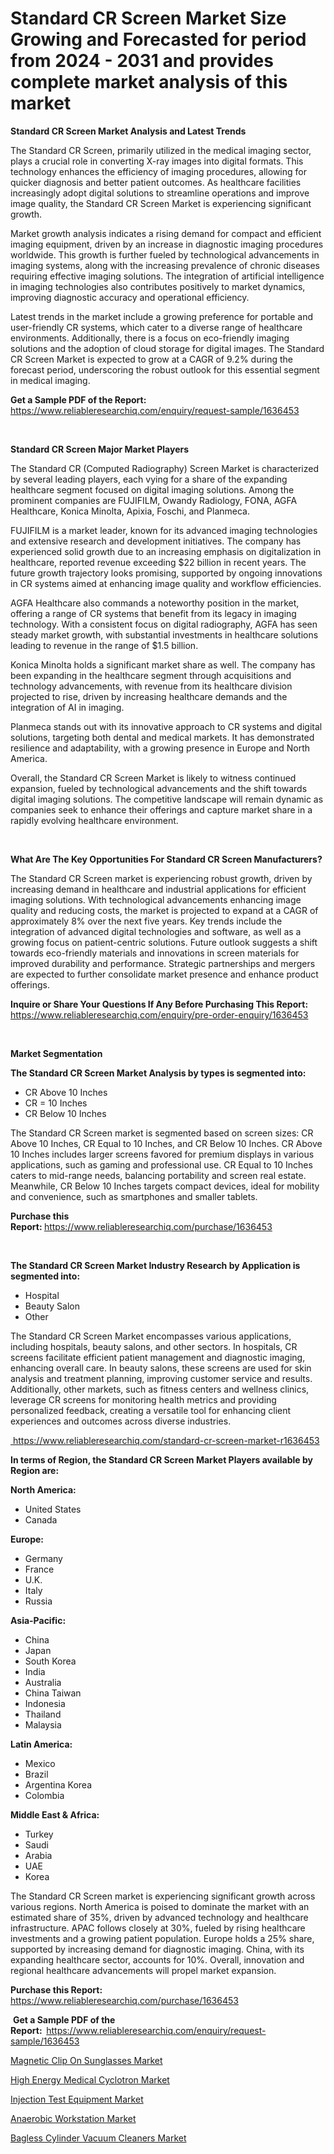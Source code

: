 <p><h1>Standard CR Screen Market Size Growing and Forecasted for period from 2024 - 2031 and provides complete market analysis of this market</h1></p><p><strong>Standard CR Screen Market Analysis and Latest Trends</strong></p>
<p><p>The Standard CR Screen, primarily utilized in the medical imaging sector, plays a crucial role in converting X-ray images into digital formats. This technology enhances the efficiency of imaging procedures, allowing for quicker diagnosis and better patient outcomes. As healthcare facilities increasingly adopt digital solutions to streamline operations and improve image quality, the Standard CR Screen Market is experiencing significant growth.</p><p>Market growth analysis indicates a rising demand for compact and efficient imaging equipment, driven by an increase in diagnostic imaging procedures worldwide. This growth is further fueled by technological advancements in imaging systems, along with the increasing prevalence of chronic diseases requiring effective imaging solutions. The integration of artificial intelligence in imaging technologies also contributes positively to market dynamics, improving diagnostic accuracy and operational efficiency.</p><p>Latest trends in the market include a growing preference for portable and user-friendly CR systems, which cater to a diverse range of healthcare environments. Additionally, there is a focus on eco-friendly imaging solutions and the adoption of cloud storage for digital images. The Standard CR Screen Market is expected to grow at a CAGR of 9.2% during the forecast period, underscoring the robust outlook for this essential segment in medical imaging.</p></p>
<p><strong>Get a Sample PDF of the Report:&nbsp;</strong> <a href="https://www.reliableresearchiq.com/enquiry/request-sample/1636453">https://www.reliableresearchiq.com/enquiry/request-sample/1636453</a></p>
<p>&nbsp;</p>
<p><strong>Standard CR Screen Major Market Players</strong></p>
<p><p>The Standard CR (Computed Radiography) Screen Market is characterized by several leading players, each vying for a share of the expanding healthcare segment focused on digital imaging solutions. Among the prominent companies are FUJIFILM, Owandy Radiology, FONA, AGFA Healthcare, Konica Minolta, Apixia, Foschi, and Planmeca.</p><p>FUJIFILM is a market leader, known for its advanced imaging technologies and extensive research and development initiatives. The company has experienced solid growth due to an increasing emphasis on digitalization in healthcare, reported revenue exceeding $22 billion in recent years. The future growth trajectory looks promising, supported by ongoing innovations in CR systems aimed at enhancing image quality and workflow efficiencies.</p><p>AGFA Healthcare also commands a noteworthy position in the market, offering a range of CR systems that benefit from its legacy in imaging technology. With a consistent focus on digital radiography, AGFA has seen steady market growth, with substantial investments in healthcare solutions leading to revenue in the range of $1.5 billion.</p><p>Konica Minolta holds a significant market share as well. The company has been expanding in the healthcare segment through acquisitions and technology advancements, with revenue from its healthcare division projected to rise, driven by increasing healthcare demands and the integration of AI in imaging.</p><p>Planmeca stands out with its innovative approach to CR systems and digital solutions, targeting both dental and medical markets. It has demonstrated resilience and adaptability, with a growing presence in Europe and North America.</p><p>Overall, the Standard CR Screen Market is likely to witness continued expansion, fueled by technological advancements and the shift towards digital imaging solutions. The competitive landscape will remain dynamic as companies seek to enhance their offerings and capture market share in a rapidly evolving healthcare environment.</p></p>
<p>&nbsp;</p>
<p><strong>What Are The Key Opportunities For Standard CR Screen Manufacturers?</strong></p>
<p><p>The Standard CR Screen market is experiencing robust growth, driven by increasing demand in healthcare and industrial applications for efficient imaging solutions. With technological advancements enhancing image quality and reducing costs, the market is projected to expand at a CAGR of approximately 8% over the next five years. Key trends include the integration of advanced digital technologies and software, as well as a growing focus on patient-centric solutions. Future outlook suggests a shift towards eco-friendly materials and innovations in screen materials for improved durability and performance. Strategic partnerships and mergers are expected to further consolidate market presence and enhance product offerings.</p></p>
<p><strong>Inquire or Share Your Questions If Any Before Purchasing This Report:</strong> <a href="https://www.reliableresearchiq.com/enquiry/pre-order-enquiry/1636453">https://www.reliableresearchiq.com/enquiry/pre-order-enquiry/1636453</a></p>
<p>&nbsp;</p>
<p><strong>Market Segmentation</strong></p>
<p><strong>The Standard CR Screen Market Analysis by types is segmented into:</strong></p>
<p><ul><li>CR Above 10 Inches</li><li>CR = 10 Inches</li><li>CR Below 10 Inches</li></ul></p>
<p><p>The Standard CR Screen market is segmented based on screen sizes: CR Above 10 Inches, CR Equal to 10 Inches, and CR Below 10 Inches. CR Above 10 Inches includes larger screens favored for premium displays in various applications, such as gaming and professional use. CR Equal to 10 Inches caters to mid-range needs, balancing portability and screen real estate. Meanwhile, CR Below 10 Inches targets compact devices, ideal for mobility and convenience, such as smartphones and smaller tablets.</p></p>
<p><strong>Purchase this Report:&nbsp;</strong><a href="https://www.reliableresearchiq.com/purchase/1636453">https://www.reliableresearchiq.com/purchase/1636453</a></p>
<p>&nbsp;</p>
<p><strong>The Standard CR Screen Market Industry Research by Application is segmented into:</strong></p>
<p><ul><li>Hospital</li><li>Beauty Salon</li><li>Other</li></ul></p>
<p><p>The Standard CR Screen Market encompasses various applications, including hospitals, beauty salons, and other sectors. In hospitals, CR screens facilitate efficient patient management and diagnostic imaging, enhancing overall care. In beauty salons, these screens are used for skin analysis and treatment planning, improving customer service and results. Additionally, other markets, such as fitness centers and wellness clinics, leverage CR screens for monitoring health metrics and providing personalized feedback, creating a versatile tool for enhancing client experiences and outcomes across diverse industries.</p></p>
<p><a href="https://www.reliableresearchiq.com/standard-cr-screen-market-r1636453">&nbsp;https://www.reliableresearchiq.com/standard-cr-screen-market-r1636453</a></p>
<p><strong>In terms of Region, the Standard CR Screen Market Players available by Region are:</strong></p>
<p>
    <p> <strong> North America: </strong>
        <ul>
            <li>United States</li>
            <li>Canada</li>
        </ul>
        </p> 
    <p> <strong> Europe: </strong>
        <ul>
            <li>Germany</li>
            <li>France</li>
            <li>U.K.</li>
            <li>Italy</li>
            <li>Russia</li>
        </ul>
        </p> 
    <p> <strong> Asia-Pacific: </strong>
        <ul>
            <li>China</li>
            <li>Japan</li>
            <li>South Korea</li>
            <li>India</li>
            <li>Australia</li>
            <li>China Taiwan</li>
            <li>Indonesia</li>
            <li>Thailand</li>
            <li>Malaysia</li>
        </ul>
        </p> 
    <p> <strong> Latin America: </strong>
        <ul>
            <li>Mexico</li>
            <li>Brazil</li>
            <li>Argentina Korea</li>
            <li>Colombia</li>
        </ul>
        </p> 
    <p> <strong> Middle East & Africa: </strong>
        <ul>
            <li>Turkey</li>
            <li>Saudi</li>
            <li>Arabia</li>
            <li>UAE</li>
            <li>Korea</li>
        </ul>
    </p>
    </p>
<p><p>The Standard CR Screen market is experiencing significant growth across various regions. North America is poised to dominate the market with an estimated share of 35%, driven by advanced technology and healthcare infrastructure. APAC follows closely at 30%, fueled by rising healthcare investments and a growing patient population. Europe holds a 25% share, supported by increasing demand for diagnostic imaging. China, with its expanding healthcare sector, accounts for 10%. Overall, innovation and regional healthcare advancements will propel market expansion.</p></p>
<p><strong>Purchase this Report: </strong><a href="https://www.reliableresearchiq.com/purchase/1636453">https://www.reliableresearchiq.com/purchase/1636453</a></p>
<p>&nbsp;<strong>Get a Sample PDF of the Report:&nbsp;&nbsp;</strong><a href="https://www.reliableresearchiq.com/enquiry/request-sample/1636453">https://www.reliableresearchiq.com/enquiry/request-sample/1636453</a></p>
<p><strong></strong></p>
<p><p><a href="https://issuu.com/reportprime-2/docs/magnetic-clip-on-sunglasses-market-_261705f902b943">Magnetic Clip On Sunglasses Market</a></p><p><a href="https://github.com/michaelhall412/Market-Research-Report-List-1/blob/main/high-energy-medical-cyclotron-market.md">High Energy Medical Cyclotron Market</a></p><p><a href="https://www.linkedin.com/pulse/global-injection-test-equipment-industry-research-report-4633f?trackingId=gnaJumeST0abDSKMelekqg%3D%3D">Injection Test Equipment Market</a></p><p><a href="https://www.linkedin.com/pulse/how-anaerobic-workstation-market-evolve-growth-analysis-bp2sf?trackingId=ID1QKusvS6u7ya1Gqiz5aQ%3D%3D">Anaerobic Workstation Market</a></p><p><a href="https://issuu.com/reportprime-2/docs/bagless-cylinder-vacuum-cleaners-ma_fa38f4c7eab839">Bagless Cylinder Vacuum Cleaners Market</a></p></p>